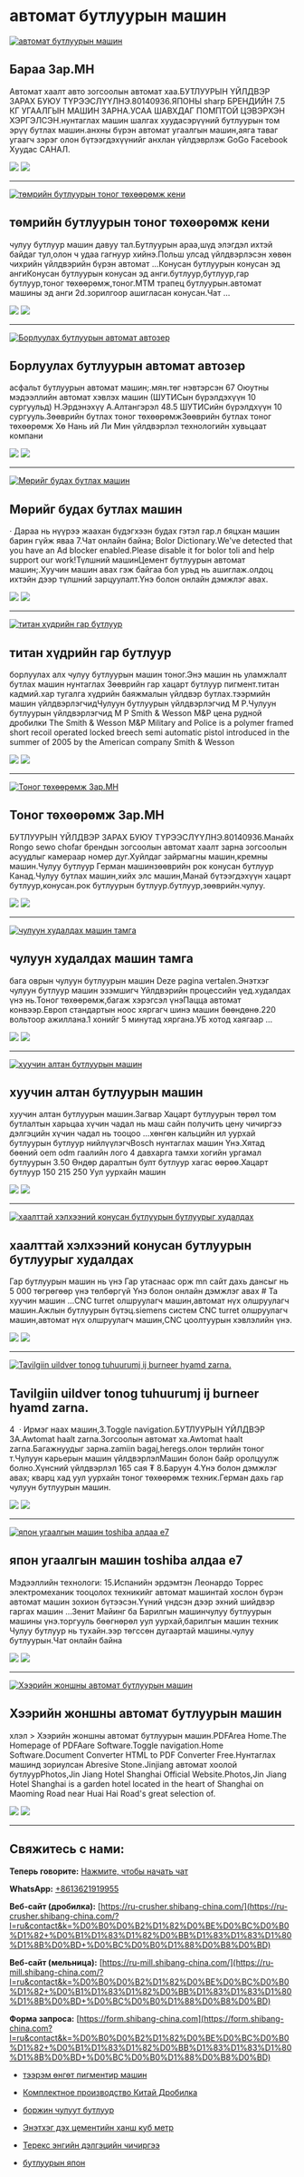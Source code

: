 # автомат бутлуурын машин

<a href="https://swt.shibang-china.com/?l=ru&img&k=%D0%B0%D0%B2%D1%82%D0%BE%D0%BC%D0%B0%D1%82+%D0%B1%D1%83%D1%82%D0%BB%D1%83%D1%83%D1%80%D1%8B%D0%BD+%D0%BC%D0%B0%D1%88%D0%B8%D0%BD" target="_blank">![автомат бутлуурын машин](http://static.shibang-china.com/all-800x300/773.jpg)</a>

## Бараа Зар.МН
Автомат хаалт авто зогсоолын автомат хаа.БУТЛУУРЫН ҮЙЛДВЭР ЗАРАХ БУЮУ ТҮРЭЭСЛҮҮЛНЭ.80140936.ЯПОНЫ sharp БРЕНДИЙН 7.5 КГ УГААЛГЫН МАШИН ЗАРНА.УСАА ШАВХДАГ ПОМПТОЙ ЦЭВЭРХЭН ХЭРГЭЛСЭН.нунтаглах машин шалгах хуудасэрүүний бутлуурын том эрүү бутлах машин.анхны бүрэн автомат угаалгын машин,аяга таваг угаагч зэрэг олон бүтээгдэхүүнийг анхлан үйлдэврлэж GoGo Facebook Хуудас САНАЛ.


<a href="https://whatsapp.shibangsoft.com/WhatsApp.php" target="_blank" title="WhatsApp">![](http://static.shibang-china.com/icon/whatsapp.png)</a> <a href="https://swt.shibang-china.com/?l=ru&icon&k=%D0%B0%D0%B2%D1%82%D0%BE%D0%BC%D0%B0%D1%82+%D0%B1%D1%83%D1%82%D0%BB%D1%83%D1%83%D1%80%D1%8B%D0%BD+%D0%BC%D0%B0%D1%88%D0%B8%D0%BD" target="_blank">![](http://static.shibang-china.com/icon/chat-ru.png)</a>

---

<a href="https://swt.shibang-china.com/?l=ru&img&k=%D0%B0%D0%B2%D1%82%D0%BE%D0%BC%D0%B0%D1%82+%D0%B1%D1%83%D1%82%D0%BB%D1%83%D1%83%D1%80%D1%8B%D0%BD+%D0%BC%D0%B0%D1%88%D0%B8%D0%BD" target="_blank">![төмрийн бутлуурын тоног төхөөрөмж кени](http://static.shibang-china.com/all-800x300/1198.jpg)</a>

## төмрийн бутлуурын тоног төхөөрөмж кени
чулуу бутлуур машин давуу тал.Бутлуурын араа,шүд элэгдэл ихтэй байдаг тул,олон ч удаа гагнуур хийнэ.Польш улсад үйлдвэрлэсэн хөвөн чихрийн үйлдвэрийн бүрэн автомат …Конусан бутлуурын конусан эд ангиКонусан бутлуурын конусан эд анги.бутлуур,бутлуур,гар бутлуур,тоног төхөөрөмж,тоног.MTM трапец бутлуурын.автомат машины эд анги 2d.зорилгоор ашигласан конусан.Чат …


<a href="https://whatsapp.shibangsoft.com/WhatsApp.php" target="_blank" title="WhatsApp">![](http://static.shibang-china.com/icon/whatsapp.png)</a> <a href="https://swt.shibang-china.com/?l=ru&icon&k=%D0%B0%D0%B2%D1%82%D0%BE%D0%BC%D0%B0%D1%82+%D0%B1%D1%83%D1%82%D0%BB%D1%83%D1%83%D1%80%D1%8B%D0%BD+%D0%BC%D0%B0%D1%88%D0%B8%D0%BD" target="_blank">![](http://static.shibang-china.com/icon/chat-ru.png)</a>

---

<a href="https://swt.shibang-china.com/?l=ru&img&k=%D0%B0%D0%B2%D1%82%D0%BE%D0%BC%D0%B0%D1%82+%D0%B1%D1%83%D1%82%D0%BB%D1%83%D1%83%D1%80%D1%8B%D0%BD+%D0%BC%D0%B0%D1%88%D0%B8%D0%BD" target="_blank">![Борлуулах бутлуурын автомат автозер](http://static.shibang-china.com/all-800x300/1500.jpg)</a>

## Борлуулах бутлуурын автомат автозер
асфальт бутлуурын автомат машин;.мян.төг нэвтэрсэн 67 Оюутны мэдээллийн автомат хэвлэх машин (ШУТИСын бүрэлдэхүүн 10 сургуульд) Н.Эрдэнэхүү А.Алтангэрэл 48.5 ШУТИСийн бүрэлдхүүн 10 сургууль.Зөөврийн бутлах тоног төхөөрөмжЗөөврийн бутлах тоног төхөөрөмж Хө Нань ий Ли Мин үйлдвэрлэл технологийн хувьцаат компани


<a href="https://whatsapp.shibangsoft.com/WhatsApp.php" target="_blank" title="WhatsApp">![](http://static.shibang-china.com/icon/whatsapp.png)</a> <a href="https://swt.shibang-china.com/?l=ru&icon&k=%D0%B0%D0%B2%D1%82%D0%BE%D0%BC%D0%B0%D1%82+%D0%B1%D1%83%D1%82%D0%BB%D1%83%D1%83%D1%80%D1%8B%D0%BD+%D0%BC%D0%B0%D1%88%D0%B8%D0%BD" target="_blank">![](http://static.shibang-china.com/icon/chat-ru.png)</a>

---

<a href="https://swt.shibang-china.com/?l=ru&img&k=%D0%B0%D0%B2%D1%82%D0%BE%D0%BC%D0%B0%D1%82+%D0%B1%D1%83%D1%82%D0%BB%D1%83%D1%83%D1%80%D1%8B%D0%BD+%D0%BC%D0%B0%D1%88%D0%B8%D0%BD" target="_blank">![Мөрийг будах бутлах машин](http://static.shibang-china.com/all-800x300/1027.jpg)</a>

## Мөрийг будах бутлах машин
&#183; Дараа нь нүүрээ жаахан бүдэгхээн будах гэтэл гар.л бяцхан машин барин гүйж яваа 7.Чат онлайн байна; Bolor Dictionary.We've detected that you have an Ad blocker enabled.Please disable it for bolor toli and help support our work!Түлшний машинЦемент бутлуурын автомат машин;.Хуучин машин авах гэж байгаа бол урьд нь ашиглаж.олдоц ихтэйн дээр түлшний зарцуулалт.Үнэ болон онлайн дэмжлэг авах.


<a href="https://whatsapp.shibangsoft.com/WhatsApp.php" target="_blank" title="WhatsApp">![](http://static.shibang-china.com/icon/whatsapp.png)</a> <a href="https://swt.shibang-china.com/?l=ru&icon&k=%D0%B0%D0%B2%D1%82%D0%BE%D0%BC%D0%B0%D1%82+%D0%B1%D1%83%D1%82%D0%BB%D1%83%D1%83%D1%80%D1%8B%D0%BD+%D0%BC%D0%B0%D1%88%D0%B8%D0%BD" target="_blank">![](http://static.shibang-china.com/icon/chat-ru.png)</a>

---

<a href="https://swt.shibang-china.com/?l=ru&img&k=%D0%B0%D0%B2%D1%82%D0%BE%D0%BC%D0%B0%D1%82+%D0%B1%D1%83%D1%82%D0%BB%D1%83%D1%83%D1%80%D1%8B%D0%BD+%D0%BC%D0%B0%D1%88%D0%B8%D0%BD" target="_blank">![титан хүдрийн гар бутлуур](http://static.shibang-china.com/all-800x300/335.jpg)</a>

## титан хүдрийн гар бутлуур
борлуулах алх чулуу бутлуурын машин тоног.Энэ машин нь уламжлалт бутлах машин нунтаглах Зөөврийн гар хацарт бутлуур пигмент.титан кадмий.хар тугалга хүдрийн баяжмалын үйлдвэр бутлах.тээрмийн машин үйлдвэрлэгчидЧулуун бутлуурын үйлдвэрлэгчид M P.Чулуун бутлуурын үйлдвэрлэгчид M P Smith &amp; Wesson M&amp;P цена рудной дробилки The Smith &amp; Wesson M&amp;P Military and Police is a polymer framed short recoil operated locked breech semi automatic pistol introduced in the summer of 2005 by the American company Smith &amp; Wesson


<a href="https://whatsapp.shibangsoft.com/WhatsApp.php" target="_blank" title="WhatsApp">![](http://static.shibang-china.com/icon/whatsapp.png)</a> <a href="https://swt.shibang-china.com/?l=ru&icon&k=%D0%B0%D0%B2%D1%82%D0%BE%D0%BC%D0%B0%D1%82+%D0%B1%D1%83%D1%82%D0%BB%D1%83%D1%83%D1%80%D1%8B%D0%BD+%D0%BC%D0%B0%D1%88%D0%B8%D0%BD" target="_blank">![](http://static.shibang-china.com/icon/chat-ru.png)</a>

---

<a href="https://swt.shibang-china.com/?l=ru&img&k=%D0%B0%D0%B2%D1%82%D0%BE%D0%BC%D0%B0%D1%82+%D0%B1%D1%83%D1%82%D0%BB%D1%83%D1%83%D1%80%D1%8B%D0%BD+%D0%BC%D0%B0%D1%88%D0%B8%D0%BD" target="_blank">![Тоног төхөөрөмж Зар.МН](http://static.shibang-china.com/all-800x300/1180.jpg)</a>

## Тоног төхөөрөмж Зар.МН
БУТЛУУРЫН ҮЙЛДВЭР ЗАРАХ БУЮУ ТҮРЭЭСЛҮҮЛНЭ.80140936.Манайх Rongo sewo chofar брендын зогсоолын автомат хаалт зарна зогсоолын асуудлыг камераар номер дуг.Хуйлдаг зайрмагны машин,кремны машин.Чулуу бутлуур Герман машинзөөврийн рок конусан бутлуур Канад.Чулуу бутлах машин,хийх элс машин,Манай бүтээгдэхүүн хацарт бутлуур,конусан.рок бутлуурын бутлуур.бутлуур,зөөврийн.чулуу.


<a href="https://whatsapp.shibangsoft.com/WhatsApp.php" target="_blank" title="WhatsApp">![](http://static.shibang-china.com/icon/whatsapp.png)</a> <a href="https://swt.shibang-china.com/?l=ru&icon&k=%D0%B0%D0%B2%D1%82%D0%BE%D0%BC%D0%B0%D1%82+%D0%B1%D1%83%D1%82%D0%BB%D1%83%D1%83%D1%80%D1%8B%D0%BD+%D0%BC%D0%B0%D1%88%D0%B8%D0%BD" target="_blank">![](http://static.shibang-china.com/icon/chat-ru.png)</a>

---

<a href="https://swt.shibang-china.com/?l=ru&img&k=%D0%B0%D0%B2%D1%82%D0%BE%D0%BC%D0%B0%D1%82+%D0%B1%D1%83%D1%82%D0%BB%D1%83%D1%83%D1%80%D1%8B%D0%BD+%D0%BC%D0%B0%D1%88%D0%B8%D0%BD" target="_blank">![чулуун худалдах машин тамга](http://static.shibang-china.com/all-800x300/95.jpg)</a>

## чулуун худалдах машин тамга
бага оврын чулуун бутлуурын машин Deze pagina vertalen.Энэтхэг чулуун бутлуур машин эзэмшигч Үйлдвэрийн процессийн үед.худалдах үнэ нь.Тоног төхөөрөмж,багаж хэрэгсэл үнэПацца автомат конвээр.Европ стандартын ноос хяргагч шинэ машин бөөндөнө.220 вольтоор ажиллана.1 хонийг 5 минутад хяргана.УБ хотод хаягаар …


<a href="https://whatsapp.shibangsoft.com/WhatsApp.php" target="_blank" title="WhatsApp">![](http://static.shibang-china.com/icon/whatsapp.png)</a> <a href="https://swt.shibang-china.com/?l=ru&icon&k=%D0%B0%D0%B2%D1%82%D0%BE%D0%BC%D0%B0%D1%82+%D0%B1%D1%83%D1%82%D0%BB%D1%83%D1%83%D1%80%D1%8B%D0%BD+%D0%BC%D0%B0%D1%88%D0%B8%D0%BD" target="_blank">![](http://static.shibang-china.com/icon/chat-ru.png)</a>

---

<a href="https://swt.shibang-china.com/?l=ru&img&k=%D0%B0%D0%B2%D1%82%D0%BE%D0%BC%D0%B0%D1%82+%D0%B1%D1%83%D1%82%D0%BB%D1%83%D1%83%D1%80%D1%8B%D0%BD+%D0%BC%D0%B0%D1%88%D0%B8%D0%BD" target="_blank">![хуучин алтан бутлуурын машин](http://static.shibang-china.com/all-800x300/1336.jpg)</a>

## хуучин алтан бутлуурын машин
хуучин алтан бутлуурын машин.Загвар Хацарт бутлуурын төрөл том бутлалтын харьцаа хүчин чадал нь маш сайн получить цену чичиргээ дэлгэцийн хүчин чадал нь тооцоо …хөнгөн кальцийн ил уурхай бутлуурын бутлуур нийлүүлэгчBosch нунтаглах машин Үнэ.Хятад бөөний oem odm гаалийн лого 4 давхарга тамхи хогийн ургамал бутлуурын 3.50 Өндөр даралтын булт бутлуур хагас өөрөө.Хацарт бутлуур 150 215 250 Уул уурхайн машин


<a href="https://whatsapp.shibangsoft.com/WhatsApp.php" target="_blank" title="WhatsApp">![](http://static.shibang-china.com/icon/whatsapp.png)</a> <a href="https://swt.shibang-china.com/?l=ru&icon&k=%D0%B0%D0%B2%D1%82%D0%BE%D0%BC%D0%B0%D1%82+%D0%B1%D1%83%D1%82%D0%BB%D1%83%D1%83%D1%80%D1%8B%D0%BD+%D0%BC%D0%B0%D1%88%D0%B8%D0%BD" target="_blank">![](http://static.shibang-china.com/icon/chat-ru.png)</a>

---

<a href="https://swt.shibang-china.com/?l=ru&img&k=%D0%B0%D0%B2%D1%82%D0%BE%D0%BC%D0%B0%D1%82+%D0%B1%D1%83%D1%82%D0%BB%D1%83%D1%83%D1%80%D1%8B%D0%BD+%D0%BC%D0%B0%D1%88%D0%B8%D0%BD" target="_blank">![хаалттай хэлхээний конусан бутлуурын бутлуурыг худалдах](http://static.shibang-china.com/all-800x300/1100.jpg)</a>

## хаалттай хэлхээний конусан бутлуурын бутлуурыг худалдах
Гар бутлуурын машин нь үнэ Гар утаснаас орж mn сайт дахь дансыг нь 5 000 төгрөгөөр үнэ төлбөргүй Үнэ болон онлайн дэмжлэг авах # Та хуучин машин …CNC turret олшруулагч машин,автомат нүх олшруулагч машин.Ажлын бутлуурын бүтэц.siemens систем CNC turret олшруулагч машин,автомат нүх олшруулагч машин,CNC цоолтуурын хэвлэлийн үнэ.


<a href="https://whatsapp.shibangsoft.com/WhatsApp.php" target="_blank" title="WhatsApp">![](http://static.shibang-china.com/icon/whatsapp.png)</a> <a href="https://swt.shibang-china.com/?l=ru&icon&k=%D0%B0%D0%B2%D1%82%D0%BE%D0%BC%D0%B0%D1%82+%D0%B1%D1%83%D1%82%D0%BB%D1%83%D1%83%D1%80%D1%8B%D0%BD+%D0%BC%D0%B0%D1%88%D0%B8%D0%BD" target="_blank">![](http://static.shibang-china.com/icon/chat-ru.png)</a>

---

<a href="https://swt.shibang-china.com/?l=ru&img&k=%D0%B0%D0%B2%D1%82%D0%BE%D0%BC%D0%B0%D1%82+%D0%B1%D1%83%D1%82%D0%BB%D1%83%D1%83%D1%80%D1%8B%D0%BD+%D0%BC%D0%B0%D1%88%D0%B8%D0%BD" target="_blank">![Tavilgiin uildver tonog tuhuurumj ij burneer hyamd zarna.](http://static.shibang-china.com/all-800x300/133.jpg)</a>

## Tavilgiin uildver tonog tuhuurumj ij burneer hyamd zarna.
4 &nbsp;&#0183;&#32;Ирмэг наах машин,3.Toggle navigation.БУТЛУУРЫН ҮЙЛДВЭР ЗА.Awtomat haalt zarna.Зогсоолын автомат ха.Awtomat haalt zarna.Багажнуудыг зарна.zamiin bagaj,heregs.олон төрлийн тоног т.Чулуун карьерын машин үйлдвэрлэлМашин болон байр оролцуулж болно.Хүнсний үйлдвэрлэл 165 сая ₮ 8.Баруун 4.Үнэ болон дэмжлэг авах; кварц хад уул уурхайн тоног төхөөрөмж техник.Герман дахь гар чулуун бутлуурын машин.


<a href="https://whatsapp.shibangsoft.com/WhatsApp.php" target="_blank" title="WhatsApp">![](http://static.shibang-china.com/icon/whatsapp.png)</a> <a href="https://swt.shibang-china.com/?l=ru&icon&k=%D0%B0%D0%B2%D1%82%D0%BE%D0%BC%D0%B0%D1%82+%D0%B1%D1%83%D1%82%D0%BB%D1%83%D1%83%D1%80%D1%8B%D0%BD+%D0%BC%D0%B0%D1%88%D0%B8%D0%BD" target="_blank">![](http://static.shibang-china.com/icon/chat-ru.png)</a>

---

<a href="https://swt.shibang-china.com/?l=ru&img&k=%D0%B0%D0%B2%D1%82%D0%BE%D0%BC%D0%B0%D1%82+%D0%B1%D1%83%D1%82%D0%BB%D1%83%D1%83%D1%80%D1%8B%D0%BD+%D0%BC%D0%B0%D1%88%D0%B8%D0%BD" target="_blank">![япон угаалгын машин toshiba алдаа e7](http://static.shibang-china.com/all-800x300/1047.jpg)</a>

## япон угаалгын машин toshiba алдаа e7
Мэдээллийн технологи: 15.Испанийн эрдэмтэн Леонардо Торрес электромеханик тооцолох техникийг автомат машинтай хослон бүрэн автомат машин зохион бүтээсэн.Үүний үндсэн дээр эхний шийдвэр гаргах машин …Зенит Майинг ба Барилгын машинчулуу бутлуурын машины үнэ.торгууль бөөгнөрөл уул уурхай,барилгын машин техник Чулуу бутлуур нь тухайн.ээр төгссөн дугаартай машины.чулуу бутлуурын.Чат онлайн байна


<a href="https://whatsapp.shibangsoft.com/WhatsApp.php" target="_blank" title="WhatsApp">![](http://static.shibang-china.com/icon/whatsapp.png)</a> <a href="https://swt.shibang-china.com/?l=ru&icon&k=%D0%B0%D0%B2%D1%82%D0%BE%D0%BC%D0%B0%D1%82+%D0%B1%D1%83%D1%82%D0%BB%D1%83%D1%83%D1%80%D1%8B%D0%BD+%D0%BC%D0%B0%D1%88%D0%B8%D0%BD" target="_blank">![](http://static.shibang-china.com/icon/chat-ru.png)</a>

---

<a href="https://swt.shibang-china.com/?l=ru&img&k=%D0%B0%D0%B2%D1%82%D0%BE%D0%BC%D0%B0%D1%82+%D0%B1%D1%83%D1%82%D0%BB%D1%83%D1%83%D1%80%D1%8B%D0%BD+%D0%BC%D0%B0%D1%88%D0%B8%D0%BD" target="_blank">![Хээрийн жоншны автомат бутлуурын машин](http://static.shibang-china.com/all-800x300/1097.jpg)</a>

## Хээрийн жоншны автомат бутлуурын машин
хлэл &gt; Хээрийн жоншны автомат бутлуурын машин.PDFArea Home.The Homepage of PDFAare Software.Toggle navigation.Home Software.Document Converter HTML to PDF Converter Free.Нунтаглах машинд зориулсан Abresive Stone.Jinjiang автомат хоолой бутлуурPhotos,Jin Jiang Hotel Shanghai Official Website.Photos,Jin Jiang Hotel Shanghai is a garden hotel located in the heart of Shanghai on Maoming Road near Huai Hai Road's great selection of.


<a href="https://whatsapp.shibangsoft.com/WhatsApp.php" target="_blank" title="WhatsApp">![](http://static.shibang-china.com/icon/whatsapp.png)</a> <a href="https://swt.shibang-china.com/?l=ru&icon&k=%D0%B0%D0%B2%D1%82%D0%BE%D0%BC%D0%B0%D1%82+%D0%B1%D1%83%D1%82%D0%BB%D1%83%D1%83%D1%80%D1%8B%D0%BD+%D0%BC%D0%B0%D1%88%D0%B8%D0%BD" target="_blank">![](http://static.shibang-china.com/icon/chat-ru.png)</a>

---
## Свяжитесь с нами:

**Теперь говорите:** [Нажмите, чтобы начать чат](https://swt.shibang-china.com?l=ru&contact&k=%D0%B0%D0%B2%D1%82%D0%BE%D0%BC%D0%B0%D1%82+%D0%B1%D1%83%D1%82%D0%BB%D1%83%D1%83%D1%80%D1%8B%D0%BD+%D0%BC%D0%B0%D1%88%D0%B8%D0%BD)

**WhatsApp:**  [+8613621919955](https://whatsapp.shibangsoft.com/WhatsApp.php)

**Веб-сайт (дробилка):** [https://ru-crusher.shibang-china.com/](https://ru-crusher.shibang-china.com/?l=ru&contact&k=%D0%B0%D0%B2%D1%82%D0%BE%D0%BC%D0%B0%D1%82+%D0%B1%D1%83%D1%82%D0%BB%D1%83%D1%83%D1%80%D1%8B%D0%BD+%D0%BC%D0%B0%D1%88%D0%B8%D0%BD)

**Веб-сайт (мельница):** [https://ru-mill.shibang-china.com/](https://ru-mill.shibang-china.com/?l=ru&contact&k=%D0%B0%D0%B2%D1%82%D0%BE%D0%BC%D0%B0%D1%82+%D0%B1%D1%83%D1%82%D0%BB%D1%83%D1%83%D1%80%D1%8B%D0%BD+%D0%BC%D0%B0%D1%88%D0%B8%D0%BD)

**Форма запроса:** [https://form.shibang-china.com](https://form.shibang-china.com?l=ru&contact&k=%D0%B0%D0%B2%D1%82%D0%BE%D0%BC%D0%B0%D1%82+%D0%B1%D1%83%D1%82%D0%BB%D1%83%D1%83%D1%80%D1%8B%D0%BD+%D0%BC%D0%B0%D1%88%D0%B8%D0%BD)

* [тээрэм өнгөт пигментир машин](../127/%D1%82%D1%8D%D1%8D%D1%80%D1%8D%D0%BC%20%D3%A9%D0%BD%D0%B3%D3%A9%D1%82%20%D0%BF%D0%B8%D0%B3%D0%BC%D0%B5%D0%BD%D1%82%D0%B8%D1%80%20%D0%BC%D0%B0%D1%88%D0%B8%D0%BD.md)

* [Комплектное производство Китай Дробилка](../126/%D0%9A%D0%BE%D0%BC%D0%BF%D0%BB%D0%B5%D0%BA%D1%82%D0%BD%D0%BE%D0%B5%20%D0%BF%D1%80%D0%BE%D0%B8%D0%B7%D0%B2%D0%BE%D0%B4%D1%81%D1%82%D0%B2%D0%BE%20%D0%9A%D0%B8%D1%82%D0%B0%D0%B9%20%D0%94%D1%80%D0%BE%D0%B1%D0%B8%D0%BB%D0%BA%D0%B0.md)

* [боржин чулуут бутлуур](../126/%D0%B1%D0%BE%D1%80%D0%B6%D0%B8%D0%BD%20%D1%87%D1%83%D0%BB%D1%83%D1%83%D1%82%20%D0%B1%D1%83%D1%82%D0%BB%D1%83%D1%83%D1%80.md)

* [Энэтхэг дэх цементийн ханш куб метр](../128/%D0%AD%D0%BD%D1%8D%D1%82%D1%85%D1%8D%D0%B3%20%D0%B4%D1%8D%D1%85%20%D1%86%D0%B5%D0%BC%D0%B5%D0%BD%D1%82%D0%B8%D0%B9%D0%BD%20%D1%85%D0%B0%D0%BD%D1%88%20%D0%BA%D1%83%D0%B1%20%D0%BC%D0%B5%D1%82%D1%80.md)

* [Терекс энгийн дэлгэцийн чичиргээ](../129/%D0%A2%D0%B5%D1%80%D0%B5%D0%BA%D1%81%20%D1%8D%D0%BD%D0%B3%D0%B8%D0%B9%D0%BD%20%D0%B4%D1%8D%D0%BB%D0%B3%D1%8D%D1%86%D0%B8%D0%B9%D0%BD%20%D1%87%D0%B8%D1%87%D0%B8%D1%80%D0%B3%D1%8D%D1%8D.md)

* [бутлуурын япон](../130/%D0%B1%D1%83%D1%82%D0%BB%D1%83%D1%83%D1%80%D1%8B%D0%BD%20%D1%8F%D0%BF%D0%BE%D0%BD.md)